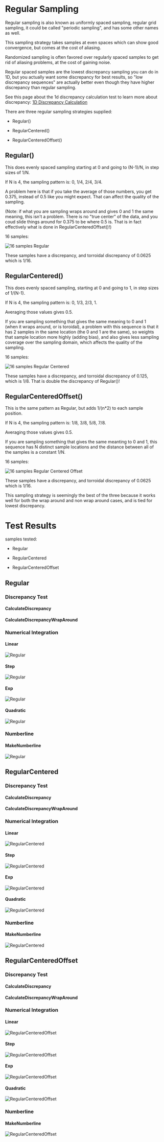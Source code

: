 # Regular Sampling
Regular sampling is also known as uniformly spaced sampling, regular grid sampling, it could be called "periodic sampling", and has some other names as well.

This sampling strategy takes samples at even spaces which can show good convergence, but comes at the cost of aliasing.

Randomized sampling is often favored over regularly spaced samples to get rid of aliasing problems, at the cost of gaining noise.

Regular spaced samples are the lowest discrepancy sampling you can do in 1D, but you actually want some discrepancy for best results, so "low discrepancy sequences" are actually better even though they have higher discrepancy than regular sampling.

See this page about the 1d discrepancy calculation test to learn more about discrepancy: [1D Discrepancy Calculation](../../../tests/1d/discrepancy/discrepancy.md)

There are three regular sampling strategies supplied:
* Regular()
* RegularCentered()
* RegularCenteredOffset()

## Regular()

This does evenly spaced sampling starting at 0 and going to (N-1)/N, in step sizes of 1/N.

If N is 4, the sampling pattern is:  0, 1/4, 2/4, 3/4.

A problem here is that if you take the average of those numbers, you get 0.375, instead of 0.5 like you might expect.  That can affect the quality of the sampling.

(Note: if what you are sampling wraps around and gives 0 and 1 the same meaning, this isn't a problem. There is no "true center" of the data, and you coud slide things around for 0.375 to be where 0.5 is. That is in fact effectively what is done in RegularCenteredOffset()!)

16 samples:

![16 samples Regular](../../../samples/_1d/regular/MakeNumberline_Regular_16.png)

These samples have a discrepancy, and torroidal discrepancy of 0.0625 which is 1/16.

## RegularCentered()

This does evenly spaced sampling, starting at 0 and going to 1, in step sizes of 1/(N-1).

If N is 4, the sampling pattern is: 0, 1/3, 2/3, 1.

Averaging those values gives 0.5.

If you are sampling something that gives the same meaning to 0 and 1 (when it wraps around, or is toroidal), a problem with this sequence is that it has 2 samples in the same location (the 0 and 1 are the same), so weights that sample location more highly (adding bias), and also gives less sampling coverage over the sampling domain, which affects the quality of the sampling.

16 samples:

![16 samples Regular Centered](../../../samples/_1d/regular/MakeNumberline_RegularCentered_16.png)

These samples have a discrepancy, and torroidal discrepancy of 0.125, which is 1/8. That is double the discrepancy of Regular()!

## RegularCenteredOffset()

This is the same pattern as Regular, but adds 1/(n*2) to each sample position.

If N is 4, the sampling pattern is: 1/8, 3/8, 5/8, 7/8.

Averaging those values gives 0.5.

If you are sampling something that gives the same meanting to 0 and 1, this sequence has N distinct sample locations and the distance between all of the samples is a constant 1/N.

16 samples:

![16 samples Regular Centered Offset](../../../samples/_1d/regular/MakeNumberline_RegularCenteredOffset_16.png)

These samples have a discrepancy, and torroidal discrepancy of 0.0625 which is 1/16.

This sampling strategy is seemingly the best of the three because it works well for both the wrap around and non wrap around cases, and is tied for lowest discrepancy.

# Test Results
 samples tested:
* Regular
* RegularCentered
* RegularCenteredOffset
## Regular
### Discrepancy Test
#### CalculateDiscrepancy
#### CalculateDiscrepancyWrapAround
### Numerical Integration
#### Linear
![Regular](../../../samples/_1d/regular/Linear_Regular.png)  
#### Step
![Regular](../../../samples/_1d/regular/Step_Regular.png)  
#### Exp
![Regular](../../../samples/_1d/regular/Exp_Regular.png)  
#### Quadratic
![Regular](../../../samples/_1d/regular/Quadratic_Regular.png)  
### Numberline
#### MakeNumberline
![Regular](../../../samples/_1d/regular/MakeNumberline_Regular.png)  
## RegularCentered
### Discrepancy Test
#### CalculateDiscrepancy
#### CalculateDiscrepancyWrapAround
### Numerical Integration
#### Linear
![RegularCentered](../../../samples/_1d/regular/Linear_RegularCentered.png)  
#### Step
![RegularCentered](../../../samples/_1d/regular/Step_RegularCentered.png)  
#### Exp
![RegularCentered](../../../samples/_1d/regular/Exp_RegularCentered.png)  
#### Quadratic
![RegularCentered](../../../samples/_1d/regular/Quadratic_RegularCentered.png)  
### Numberline
#### MakeNumberline
![RegularCentered](../../../samples/_1d/regular/MakeNumberline_RegularCentered.png)  
## RegularCenteredOffset
### Discrepancy Test
#### CalculateDiscrepancy
#### CalculateDiscrepancyWrapAround
### Numerical Integration
#### Linear
![RegularCenteredOffset](../../../samples/_1d/regular/Linear_RegularCenteredOffset.png)  
#### Step
![RegularCenteredOffset](../../../samples/_1d/regular/Step_RegularCenteredOffset.png)  
#### Exp
![RegularCenteredOffset](../../../samples/_1d/regular/Exp_RegularCenteredOffset.png)  
#### Quadratic
![RegularCenteredOffset](../../../samples/_1d/regular/Quadratic_RegularCenteredOffset.png)  
### Numberline
#### MakeNumberline
![RegularCenteredOffset](../../../samples/_1d/regular/MakeNumberline_RegularCenteredOffset.png)  
